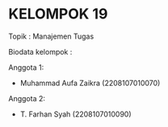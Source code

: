 # KELOMPOK 19
Topik : Manajemen Tugas

Biodata kelompok : 

Anggota 1:
- Muhammad Aufa Zaikra (2208107010070)

Anggota 2:
- T. Farhan Syah (2208107010090)

